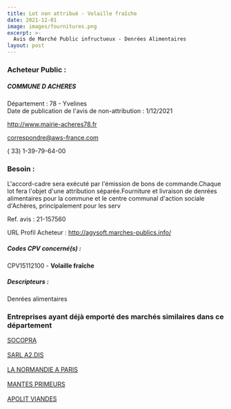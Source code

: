 ```yaml
---
title: Lot non attribué - Volaille fraîche
date: 2021-12-01
image: images/fournitures.png
excerpt: >-
  Avis de Marché Public infructueux - Denrées Alimentaires
layout: post
---
```


### Acheteur Public :
##### COMMUNE D ACHERES
Département : 78 - Yvelines<br/>
Date de publication de l'avis de non-attribution : 1/12/2021


http://www.mairie-acheres78.fr

correspondre@aws-france.com

( 33) 1-39-79-64-00
### Besoin :

L'accord-cadre sera exécuté par l'émission de bons de commande.Chaque lot fera l'objet d'une attribution séparée.Fourniture et livraison de denrées alimentaires pour la commune et le centre communal d'action sociale d'Achères, principalement pour les serv

Ref. avis : 21-157560

URL Profil Acheteur : http://agysoft.marches-publics.info/

##### Codes CPV concerné(s) :
CPV15112100 - **Volaille fraîche** <br/>

##### Descripteurs :
Denrées alimentaires <br/>

### Entreprises ayant déjà emporté des marchés similaires dans ce département
<a href="/entreprise-545/siren-314885781">SOCOPRA</a><br/><br/>
<a href="/entreprise-558/siren-419685896">SARL A2.DIS</a><br/><br/>
<a href="/entreprise-572/siren-572118875">LA NORMANDIE A PARIS</a><br/><br/>
<a href="/entreprise-575/siren-785085515">MANTES PRIMEURS</a><br/><br/>
<a href="/entreprise-581/siren-840175350">APOLIT VIANDES</a><br/><br/>
